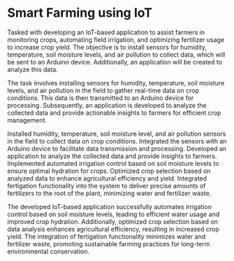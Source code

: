 # Smart Farming using IoT
Tasked with developing an IoT-based application to assist farmers in monitoring crops, automating field irrigation, and optimizing fertilizer usage to increase crop yield. The objective is to install sensors for humidity, temperature, soil moisture levels, and air pollution to collect data, which will be sent to an Arduino device. Additionally, an application will be created to analyze this data.

The task involves installing sensors for humidity, temperature, soil moisture levels, and air pollution in the field to gather real-time data on crop conditions. This data is then transmitted to an Arduino device for processing. Subsequently, an application is developed to analyze the collected data and provide actionable insights to farmers for efficient crop management.

Installed humidity, temperature, soil moisture level, and air pollution sensors in the field to collect data on crop conditions.
Integrated the sensors with an Arduino device to facilitate data transmission and processing.
Developed an application to analyze the collected data and provide insights to farmers.
Implemented automated irrigation control based on soil moisture levels to ensure optimal hydration for crops.
Optimized crop selection based on analyzed data to enhance agricultural efficiency and yield.
Integrated fertigation functionality into the system to deliver precise amounts of fertilizers to the root of the plant, minimizing water and fertilizer waste.

The developed IoT-based application successfully automates irrigation control based on soil moisture levels, leading to efficient water usage and improved crop hydration. Additionally, optimized crop selection based on data analysis enhances agricultural efficiency, resulting in increased crop yield. The integration of fertigation functionality minimizes water and fertilizer waste, promoting sustainable farming practices for long-term environmental conservation.
